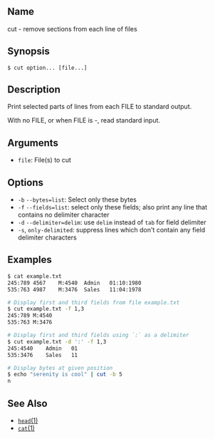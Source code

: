 ## Name

cut - remove sections from each line of files

## Synopsis

```**sh
$ cut option... [file...]
```

## Description

Print selected parts of lines from each FILE to standard output.

With no FILE, or when FILE is -, read standard input.

## Arguments

-   `file`: File(s) to cut

## Options

-   `-b` `--bytes=list`: Select only these bytes
-   `-f` `--fields=list`: select only these fields; also print any line that contains no delimiter character
-   `-d` `--delimiter=delim`: use `delim` instead of `tab` for field delimiter
-   `-s`, `only-delimited`: suppress lines which don't contain any field delimiter characters

## Examples

```sh
$ cat example.txt
245:789 4567    M:4540  Admin   01:10:1980
535:763 4987    M:3476  Sales   11:04:1978

# Display first and third fields from file example.txt
$ cut example.txt -f 1,3
245:789	M:4540
535:763	M:3476

# Display first and third fields using `:` as a delimiter
$ cut example.txt -d ':' -f 1,3
245:4540	Admin	01
535:3476	Sales	11

# Display bytes at given position
$ echo "serenity is cool" | cut -b 5
n

```

## See Also

-   [`head`(1)](help://man/1/head)
-   [`cat`(1)](help://man/1/cat)
